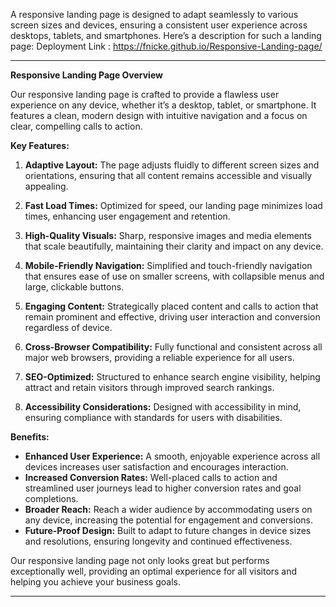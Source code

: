 A responsive landing page is designed to adapt seamlessly to various screen sizes and devices, ensuring a consistent user experience across desktops, tablets, and smartphones. Here’s a description for such a landing page:
Deployment Link : https://fnicke.github.io/Responsive-Landing-page/

---

**Responsive Landing Page Overview**

Our responsive landing page is crafted to provide a flawless user experience on any device, whether it’s a desktop, tablet, or smartphone. It features a clean, modern design with intuitive navigation and a focus on clear, compelling calls to action.

**Key Features:**

1. **Adaptive Layout:** The page adjusts fluidly to different screen sizes and orientations, ensuring that all content remains accessible and visually appealing.

2. **Fast Load Times:** Optimized for speed, our landing page minimizes load times, enhancing user engagement and retention.

3. **High-Quality Visuals:** Sharp, responsive images and media elements that scale beautifully, maintaining their clarity and impact on any device.

4. **Mobile-Friendly Navigation:** Simplified and touch-friendly navigation that ensures ease of use on smaller screens, with collapsible menus and large, clickable buttons.

5. **Engaging Content:** Strategically placed content and calls to action that remain prominent and effective, driving user interaction and conversion regardless of device.

6. **Cross-Browser Compatibility:** Fully functional and consistent across all major web browsers, providing a reliable experience for all users.

7. **SEO-Optimized:** Structured to enhance search engine visibility, helping attract and retain visitors through improved search rankings.

8. **Accessibility Considerations:** Designed with accessibility in mind, ensuring compliance with standards for users with disabilities.

**Benefits:**

- **Enhanced User Experience:** A smooth, enjoyable experience across all devices increases user satisfaction and encourages interaction.
- **Increased Conversion Rates:** Well-placed calls to action and streamlined user journeys lead to higher conversion rates and goal completions.
- **Broader Reach:** Reach a wider audience by accommodating users on any device, increasing the potential for engagement and conversions.
- **Future-Proof Design:** Built to adapt to future changes in device sizes and resolutions, ensuring longevity and continued effectiveness.

Our responsive landing page not only looks great but performs exceptionally well, providing an optimal experience for all visitors and helping you achieve your business goals.

---
